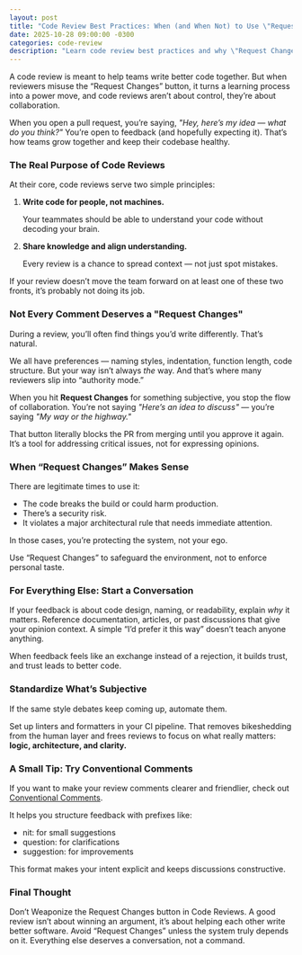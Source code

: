 ```yaml
---
layout: post
title: "Code Review Best Practices: When (and When Not) to Use \"Request Changes\""
date: 2025-10-28 09:00:00 -0300
categories: code-review
description: "Learn code review best practices and why \"Request Changes\" should be used carefully to keep collaboration and trust within your team."
---
```


A code review is meant to help teams write better code together. But when reviewers misuse the “Request Changes” button, it turns a learning process into a power move, and
code reviews aren’t about control, they’re about collaboration.

When you open a pull request, you’re saying, *"Hey, here’s my idea — what do you think?"* You’re open to feedback (and hopefully expecting it). That’s how teams grow together and keep their codebase healthy.

### **The Real Purpose of Code Reviews**

At their core, code reviews serve two simple principles:

1. **Write code for people, not machines.**
    
    Your teammates should be able to understand your code without decoding your brain.
    
2. **Share knowledge and align understanding.**
    
    Every review is a chance to spread context — not just spot mistakes.
    

If your review doesn’t move the team forward on at least one of these two fronts, it’s probably not doing its job.

### **Not Every Comment Deserves a "Request Changes"**

During a review, you’ll often find things you’d write differently. That’s natural.

We all have preferences — naming styles, indentation, function length, code structure. But your way isn’t always *the* way. And that’s where many reviewers slip into “authority mode.”

When you hit **Request Changes** for something subjective, you stop the flow of collaboration. You’re not saying *"Here’s an idea to discuss"* — you’re saying *"My way or the highway."*

That button literally blocks the PR from merging until you approve it again. It’s a tool for addressing critical issues, not for expressing opinions.

### **When “Request Changes” Makes Sense**

There are legitimate times to use it:

- The code breaks the build or could harm production.
- There’s a security risk.
- It violates a major architectural rule that needs immediate attention.

In those cases, you’re protecting the system, not your ego.

Use “Request Changes” to safeguard the environment, not to enforce personal taste.

### **For Everything Else: Start a Conversation**

If your feedback is about code design, naming, or readability, explain *why* it matters. Reference documentation, articles, or past discussions that give your opinion context. A simple “I’d prefer it this way” doesn’t teach anyone anything.

When feedback feels like an exchange instead of a rejection, it builds trust, and trust leads to better code.

### **Standardize What’s Subjective**

If the same style debates keep coming up, automate them.

Set up linters and formatters in your CI pipeline. That removes bikeshedding from the human layer and frees reviews to focus on what really matters: **logic, architecture, and clarity.**

### **A Small Tip: Try Conventional Comments**

If you want to make your review comments clearer and friendlier, check out [Conventional Comments](https://conventionalcomments.org/).

It helps you structure feedback with prefixes like:

- nit: for small suggestions
- question: for clarifications
- suggestion: for improvements

This format makes your intent explicit and keeps discussions constructive.

### **Final Thought**

Don’t Weaponize the Request Changes button in Code Reviews. A good review isn’t about winning an argument, it’s about helping each other write better software.
Avoid “Request Changes” unless the system truly depends on it. Everything else deserves a conversation, not a command.